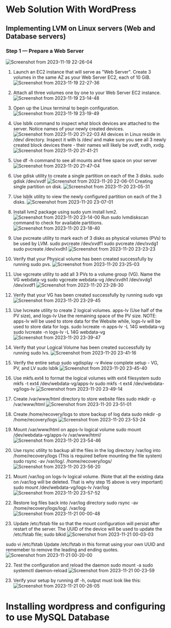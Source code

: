 # Web Solution With WordPress
## Implementing LVM on Linux servers (Web and Database servers)
### Step 1 — Prepare a Web Server
![Screenshot from 2023-11-19 22-26-04](https://github.com/PromiseNwachukwu/Implementing-WordPress-Website/assets/109115304/8c021158-fbdc-4438-bbec-812f1038776a)

1. Launch an EC2 instance that will serve as "Web Server". Create 3 volumes in the same AZ as your Web Server EC2, each of 10 GiB.
![Screenshot from 2023-11-19 22-27-36](https://github.com/PromiseNwachukwu/Implementing-WordPress-Website/assets/109115304/164a9d4e-b74a-42e2-9c4d-1b2267bd95d6)

2. Attach all three volumes one by one to your Web Server EC2 instance.
![Screenshot from 2023-11-19 23-14-48](https://github.com/PromiseNwachukwu/Implementing-WordPress-Website/assets/109115304/083fb6ed-ae36-4256-bcf7-a786b7cb04c4)
 
2. Open up the Linux terminal to begin configuration.
![Screenshot from 2023-11-19 23-19-49](https://github.com/PromiseNwachukwu/Implementing-WordPress-Website/assets/109115304/ee0d2888-05f7-4df5-a8f5-229cf2cbdd1b)
  
3. Use lsblk command to inspect what block devices are attached to the server. Notice names of your newly created devices. 
![Screenshot from 2023-11-20 21-22-03](https://github.com/PromiseNwachukwu/Implementing-WordPress-Website/assets/109115304/83b0d04d-e22a-41a3-b0e0-fca6f3fdcd63)
All devices in Linux reside in /dev/ directory. Inspect it with ls /dev/ and make sure you see all 3 newly created block devices there - their names will likely be xvdf, xvdh, xvdg.
![Screenshot from 2023-11-20 21-41-21](https://github.com/PromiseNwachukwu/Implementing-WordPress-Website/assets/109115304/ea019936-def1-45bb-822b-68c7061999f1)

4. Use df -h command to see all mounts and free space on your server
![Screenshot from 2023-11-20 21-47-04](https://github.com/PromiseNwachukwu/Implementing-WordPress-Website/assets/109115304/948594c5-bd95-4713-b285-d202530e812d)

5. Use gdisk utility to create a single partition on each of the 3 disks.
sudo gdisk /dev/xvdf
![Screenshot from 2023-11-20 22-06-01](https://github.com/PromiseNwachukwu/Implementing-WordPress-Website/assets/109115304/57122569-33b3-4274-82ce-f4b024a04784)
Creating single partition on disk.
![Screenshot from 2023-11-20 23-05-31](https://github.com/PromiseNwachukwu/Implementing-WordPress-Website/assets/109115304/b92c64c1-7ccb-4d18-a43e-d238c76c1f89)

5. Use lsblk utility to view the newly configured partition on each of the 3 disks. 
![Screenshot from 2023-11-20 23-07-01](https://github.com/PromiseNwachukwu/Implementing-WordPress-Website/assets/109115304/b15430e6-b9ac-45e3-a93e-4ced11187ee0)

6. Install lvm2 package using sudo yum install lvm2. 
![Screenshot from 2023-11-20 23-14-00](https://github.com/PromiseNwachukwu/Implementing-WordPress-Website/assets/109115304/774c5ffe-e515-4480-b469-d18bb0ad4e15)
Run sudo lvmdiskscan command to check for available partitions.
![Screenshot from 2023-11-20 23-18-40](https://github.com/PromiseNwachukwu/Implementing-WordPress-Website/assets/109115304/51bbcb8b-466d-4081-b12f-c137a11b237e)

7. Use pvcreate utility to mark each of 3 disks as physical volumes (PVs) to be used by LVM.
    sudo pvcreate /dev/xvdf1
    sudo pvcreate /dev/xvdg1
    sudo pvcreate /dev/xvdh1
![Screenshot from 2023-11-20 23-23-23](https://github.com/PromiseNwachukwu/Implementing-WordPress-Website/assets/109115304/76b7b4ba-91eb-4ad5-9d05-90ee15a2b313)

8. Verify that your Physical volume has been created successfully by running sudo pvs.
![Screenshot from 2023-11-20 23-25-03](https://github.com/PromiseNwachukwu/Implementing-WordPress-Website/assets/109115304/a23dd50d-8d5b-4930-ae18-24f818ef8e41)

9. Use vgcreate utility to add all 3 PVs to a volume group (VG). Name the VG webdata-vg 
    sudo vgcreate webdata-vg /dev/xvdh1 /dev/xvdg1 /dev/xvdf1
![Screenshot from 2023-11-20 23-28-30](https://github.com/PromiseNwachukwu/Implementing-WordPress-Website/assets/109115304/02677547-8c2d-4bd5-a88b-b5c8e0231bff)

10. Verify that your VG has been created successfully by running sudo vgs 
![Screenshot from 2023-11-20 23-29-45](https://github.com/PromiseNwachukwu/Implementing-WordPress-Website/assets/109115304/d4175a98-77ca-4887-9bb8-377ce14097ca)

11. Use lvcreate utility to create 2 logical volumes. apps-lv (Use half of the PV size), and logs-lv Use the remaining space of the PV size. NOTE: apps-lv will be used to store data for the Website while, logs-lv will be used to store data for logs. 
  sudo lvcreate -n apps-lv -L 14G webdata-vg
  sudo lvcreate -n logs-lv -L 14G webdata-vg
![Screenshot from 2023-11-20 23-39-47](https://github.com/PromiseNwachukwu/Implementing-WordPress-Website/assets/109115304/c650f301-1bb5-4770-b493-dddb26c7b994)

12. Verify that your Logical Volume has been created successfully by running sudo lvs.
![Screenshot from 2023-11-20 23-41-16](https://github.com/PromiseNwachukwu/Implementing-WordPress-Website/assets/109115304/bc947e05-d0cb-4cbe-b906-da0155209b06)

13. Verify the entire setup 
  sudo vgdisplay -v #view complete setup - VG, PV, and LV
  sudo lsblk 
![Screenshot from 2023-11-20 23-45-40](https://github.com/PromiseNwachukwu/Implementing-WordPress-Website/assets/109115304/ab7f47c6-3283-4a29-a088-d589f7d180c0)

14. Use mkfs.ext4 to format the logical volumes with ext4 filesystem 
  sudo mkfs -t ext4 /dev/webdata-vg/apps-lv
  sudo mkfs -t ext4 /dev/webdata-vg/logs-lv
![Screenshot from 2023-11-20 23-49-14](https://github.com/PromiseNwachukwu/Implementing-WordPress-Website/assets/109115304/577d8183-b3f9-45e8-9b9f-f8f04c910fc1)

15. Create /var/www/html directory to store website files
    sudo mkdir -p /var/www/html
![Screenshot from 2023-11-20 23-51-01](https://github.com/PromiseNwachukwu/Implementing-WordPress-Website/assets/109115304/af52e1c1-d19a-4ad9-bf4c-dae8b809d90d)

17. Create /home/recovery/logs to store backup of log data
    sudo mkdir -p /home/recovery/logs
![Screenshot from 2023-11-20 23-53-24](https://github.com/PromiseNwachukwu/Implementing-WordPress-Website/assets/109115304/7589a9d7-e25c-4b3c-9570-c61f0fcc36e2)

17. Mount /var/www/html on apps-lv logical volume
    sudo mount /dev/webdata-vg/apps-lv /var/www/html/
![Screenshot from 2023-11-20 23-54-46](https://github.com/PromiseNwachukwu/Implementing-WordPress-Website/assets/109115304/e29b362b-4a95-4f01-9324-ed601e6a0de9)

18. Use rsync utility to backup all the files in the log directory /var/log into /home/recovery/logs (This is required before mounting the file system) 
    sudo rsync -av /var/log/. /home/recovery/logs/
![Screenshot from 2023-11-20 23-56-20](https://github.com/PromiseNwachukwu/Implementing-WordPress-Website/assets/109115304/d3363e2a-6746-4c50-901f-d0fc90dccb1d)

19. Mount /var/log on logs-lv logical volume. (Note that all the existing data on /var/log will be deleted. That is why step 15 above is very important) 
    sudo mount /dev/webdata-vg/logs-lv /var/log
![Screenshot from 2023-11-20 23-57-52](https://github.com/PromiseNwachukwu/Implementing-WordPress-Website/assets/109115304/d1f5ed27-fd96-4a3c-ad94-fe16aa02fe59)

20. Restore log files back into /var/log directory 
    sudo rsync -av /home/recovery/logs/log/. /var/log
![Screenshot from 2023-11-21 00-00-48](https://github.com/PromiseNwachukwu/Implementing-WordPress-Website/assets/109115304/5cfffed3-6c15-46e7-a6a7-56135947b8fc)

21. Update /etc/fstab file so that the mount configuration will persist after restart of the server. 
The UUID of the device will be used to update the /etc/fstab file;
    sudo blkid
![Screenshot from 2023-11-21 00-03-03](https://github.com/PromiseNwachukwu/Implementing-WordPress-Website/assets/109115304/8e5238ba-d6ce-4bf2-b7b6-1228eb8c81e0)

sudo vi /etc/fstab
Update /etc/fstab in this format using your own UUID and rememeber to remove the leading and ending quotes.
![Screenshot from 2023-11-21 00-20-00](https://github.com/PromiseNwachukwu/Implementing-WordPress-Website/assets/109115304/3d087218-9803-4780-990b-5750ead19e0d)

22. Test the configuration and reload the daemon
    sudo mount -a
    sudo systemctl daemon-reload
![Screenshot from 2023-11-21 00-23-59](https://github.com/PromiseNwachukwu/Implementing-WordPress-Website/assets/109115304/da50292b-237b-4fba-9dc6-a8c26f715e1d)

23. Verify your setup by running df -h, output must look like this:
![Screenshot from 2023-11-21 00-26-05](https://github.com/PromiseNwachukwu/Implementing-WordPress-Website/assets/109115304/b49f4328-bbab-42a8-aded-ddc5fed4662f)

# Installing wordpress and configuring to use MySQL Database
